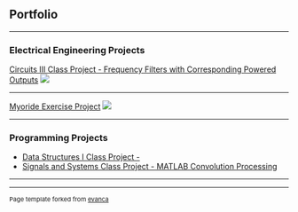 ## Portfolio

---

### Electrical Engineering Projects 

[Circuits III Class Project - Frequency Filters with Corresponding Powered Outputs](/sample_page)
<img src="images/dummy_thumbnail.jpg?raw=true"/>

---
[Myoride Exercise Project](/pdf/sample_presentation.pdf)
<img src="images/dummy_thumbnail.jpg?raw=true"/>

---

### Programming Projects

- [Data Structures I Class Project - ](http://example.com/)
- [Signals and Systems Class Project - MATLAB Convolution Processing](http://example.com/)

---




---
<p style="font-size:11px">Page template forked from <a href="https://github.com/evanca/quick-portfolio">evanca</a></p>
<!-- Remove above link if you don't want to attibute -->

